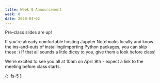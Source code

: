 ```yaml
---
title: Week 0 Announcement
week: 0
date: 2020-04-02
---
```


Pre-class slides are up!

If you're already comfortable hosting Jupyter Notebooks locally and know the ins-and-outs of installing/importing Python packages, you can skip these :) If that all sounds a little dicey to you, give them a look before class!

We're excited to see you all at 10am on April 9th - expect a link to the meeting before class starts.

{: .fs-5 }
